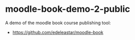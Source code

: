 # moodle-book-demo-2-public

A demo of the moodle book course publishing tool:

- <https://github.com/edeleastar/moodle-book>

